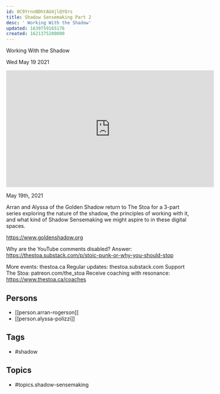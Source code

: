 ```yaml
---
id: 0C9YrnnBDhtAU4jlQYOrs
title: Shadow Sensemaking Part 2
desc: ' Working With the Shadow'
updated: 1639759165176
created: 1621375200000
---
```



 Working With the Shadow

Wed May 19 2021

<iframe width="560" height="315" src="https://www.youtube.com/embed/SRPCIvQAeQg" title="Shadow Sensemaking Part 2: Working With the Shadow w/ Arran Rogerson and Alyssa Polizzi" frameborder="0" allow="accelerometer; autoplay; clipboard-write; encrypted-media; gyroscope; picture-in-picture" allowfullscreen ></iframe>

May 19th, 2021

Arran and Alyssa of the Golden Shadow return to The Stoa for a 3-part series exploring the nature of the shadow, the principles of working with it, and what kind of Shadow Sensemaking we might aspire to in these digital spaces.

https://www.goldenshadow.org

Why are the YouTube comments disabled? Answer: https://thestoa.substack.com/p/stoic-punk-or-why-you-should-stop

More events: thestoa.ca
Regular updates: thestoa.substack.com
Support The Stoa: patreon.com/the_stoa
Receive coaching with resonance: https://www.thestoa.ca/coaches

## Persons

- [[person.arran-rogerson]]
- [[person.alyssa-polizzi]]

## Tags

- #shadow

## Topics

- #topics.shadow-sensemaking

